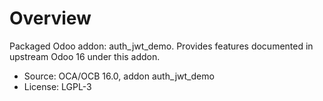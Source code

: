 # Overview

Packaged Odoo addon: auth_jwt_demo. Provides features documented in upstream Odoo 16 under this addon.

- Source: OCA/OCB 16.0, addon auth_jwt_demo
- License: LGPL-3
